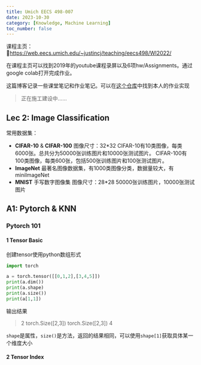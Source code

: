 ```yaml
---
title: Umich EECS 498-007
date: 2023-10-30
category: [Knowledge, Machine Learning]
toc_number: false
---
```


课程主页：🔗https://web.eecs.umich.edu/~justincj/teaching/eecs498/WI2022/

在课程主页可以找到2019年的youtube课程录屏以及6项hw/Assignments。通过google colab打开完成作业。

这篇博客记录一些课堂笔记和作业笔记。可以在[这个仓库]()中找到本人的作业实现

> 正在施工建设中......

## Lec 2: Image Classification
常用数据集：
- **CIFAR-10** & **CIFAR-100**
    图像尺寸：32*32
    CIFAR-10有10类图像，每类6000张。总共分为50000张训练图片和10000张测试图片。
    CIFAR-100有100类图像，每类600张，包括500张训练图片和100张测试图片。
- **ImageNet**
    最著名图像数据集，有1000类图像分类，数据量较大，有miniImageNet
- **MNIST**
    手写数字图像集
    图像尺寸：28*28
    50000张训练图片，10000张测试图片

## A1: Pytorch & KNN
### Pytorch 101
#### 1 Tensor Basic
创建tensor使用python数组形式

```py
import torch

a = torch.tensor([[0,1,2],[3,4,5]])
print(a.dim())
print(a.shape)
print(a.size())
print(a[1,1])
```
输出结果
> 2
> torch.Size([2,3])
> torch.Size([2,3])
> 4

`shape`是属性，`size()`是方法，返回的结果相同，可以使用`shape[1]`获取具体某一个维度大小

#### 2 Tensor Index
